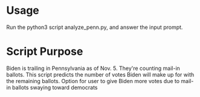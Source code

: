 # Usage

Run the python3 script analyze_penn.py, and answer the input prompt.

# Script Purpose

Biden is trailing in Pennsylvania as of Nov. 5. They're counting mail-in ballots. This script predicts the number of votes Biden will make up for with the remaining ballots. Option for user to give Biden more votes due to mail-in ballots swaying toward democrats